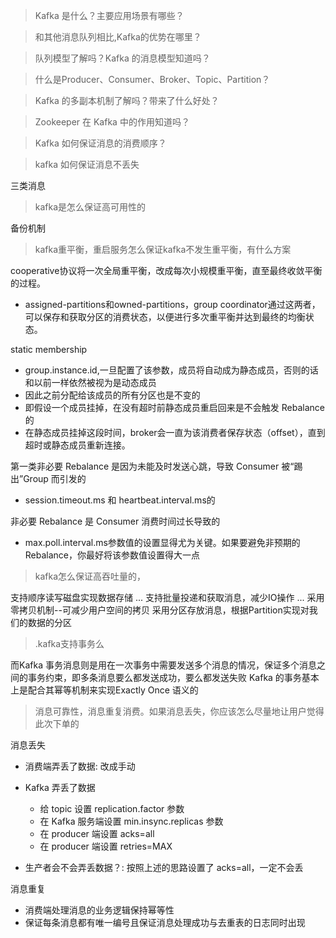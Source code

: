 > Kafka 是什么？主要应用场景有哪些？



> 和其他消息队列相比,Kafka的优势在哪里？


> 队列模型了解吗？Kafka 的消息模型知道吗？

> 什么是Producer、Consumer、Broker、Topic、Partition？


> Kafka 的多副本机制了解吗？带来了什么好处？

> Zookeeper 在 Kafka 中的作用知道吗？


> Kafka 如何保证消息的消费顺序？


> kafka 如何保证消息不丢失

三类消息

> kafka是怎么保证高可用性的

备份机制



> kafka重平衡，重启服务怎么保证kafka不发生重平衡，有什么方案

cooperative协议将一次全局重平衡，改成每次小规模重平衡，直至最终收敛平衡的过程。
* assigned-partitions和owned-partitions，group coordinator通过这两者，可以保存和获取分区的消费状态，以便进行多次重平衡并达到最终的均衡状态。

static membership
* group.instance.id,一旦配置了该参数，成员将自动成为静态成员，否则的话和以前一样依然被视为是动态成员
* 因此之前分配给该成员的所有分区也是不变的
* 即假设一个成员挂掉，在没有超时前静态成员重启回来是不会触发 Rebalance 的
* 在静态成员挂掉这段时间，broker会一直为该消费者保存状态（offset），直到超时或静态成员重新连接。

第一类非必要 Rebalance 是因为未能及时发送心跳，导致 Consumer 被“踢出”Group 而引发的
* session.timeout.ms 和 heartbeat.interval.ms的

非必要 Rebalance 是 Consumer 消费时间过长导致的
* max.poll.interval.ms参数值的设置显得尤为关键。如果要避免非预期的 Rebalance，你最好将该参数值设置得大一点


> kafka怎么保证高吞吐量的，

支持顺序读写磁盘实现数据存储 ...
支持批量投递和获取消息，减少IO操作 ...
采用零拷贝机制--可减少用户空间的拷贝
采用分区存放消息，根据Partition实现对我们的数据的分区

> .kafka支持事务么

而Kafka 事务消息则是用在一次事务中需要发送多个消息的情况，保证多个消息之间的事务约束，即多条消息要么都发送成功，要么都发送失败
Kafka 的事务基本上是配合其幂等机制来实现Exactly Once 语义的

> 消息可靠性，消息重复消费。如果消息丢失，你应该怎么尽量地让用户觉得此次下单的

消息丢失
* 消费端弄丢了数据: 改成手动
* Kafka 弄丢了数据 
    * 给 topic 设置 replication.factor 参数
    * 在 Kafka 服务端设置 min.insync.replicas 参数
    * 在 producer 端设置 acks=all
    * 在 producer 端设置 retries=MAX

* 生产者会不会弄丢数据？: 按照上述的思路设置了 acks=all，一定不会丢

消息重复
* 消费端处理消息的业务逻辑保持幂等性
* 保证每条消息都有唯一编号且保证消息处理成功与去重表的日志同时出现


